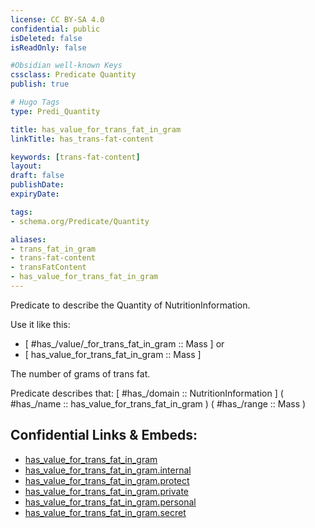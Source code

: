 ```yaml
---
license: CC BY-SA 4.0
confidential: public
isDeleted: false
isReadOnly: false

#Obsidian well-known Keys
cssclass: Predicate Quantity
publish: true

# Hugo Tags
type: Predi_Quantity

title: has_value_for_trans_fat_in_gram
linkTitle: has_trans-fat-content

keywords: [trans-fat-content]
layout: 
draft: false
publishDate:
expiryDate: 

tags:
- schema.org/Predicate/Quantity

aliases:
- trans_fat_in_gram
- trans-fat-content
- transFatContent
- has_value_for_trans_fat_in_gram
---
```


Predicate to describe the Quantity of NutritionInformation.

Use it like this: 
- [ #has_/value/_for_trans_fat_in_gram :: Mass ] or 
- [ has_value_for_trans_fat_in_gram :: Mass ] 

The number of grams of trans fat.

Predicate describes that: 
[ #has_/domain  :: NutritionInformation ]
( #has_/name :: has_value_for_trans_fat_in_gram )
( #has_/range :: Mass )



## Confidential Links & Embeds: 
- [has_value_for_trans_fat_in_gram](../../../../_public/schema.org/Predicate/Quantities/has_value_for_trans_fat_in_gram.md) 
- [has_value_for_trans_fat_in_gram.internal](../../../../_internal/schema.org/Predicate/Quantities/has_value_for_trans_fat_in_gram.internal.md) 
- [has_value_for_trans_fat_in_gram.protect](../../../../_protect/schema.org/Predicate/Quantities/has_value_for_trans_fat_in_gram.protect.md) 
- [has_value_for_trans_fat_in_gram.private](../../../../_private/schema.org/Predicate/Quantities/has_value_for_trans_fat_in_gram.private.md) 
- [has_value_for_trans_fat_in_gram.personal](../../../../_personal/schema.org/Predicate/Quantities/has_value_for_trans_fat_in_gram.personal.md) 
- [has_value_for_trans_fat_in_gram.secret](../../../../_secret/schema.org/Predicate/Quantities/has_value_for_trans_fat_in_gram.secret.md) 
